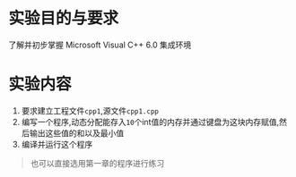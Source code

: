 # 实验目的与要求
了解并初步掌握 Microsoft Visual C++ 6.0 集成环境

# 实验内容
1. 要求建立工程文件`cpp1`,源文件`cpp1.cpp`
2. 编写一个程序,动态分配能存入`10`个int值的内存并通过键盘为这块内存赋值,然后输出这些值的和以及最小值
3. 编译并运行这个程序

> 也可以直接选用第一章的程序进行练习
